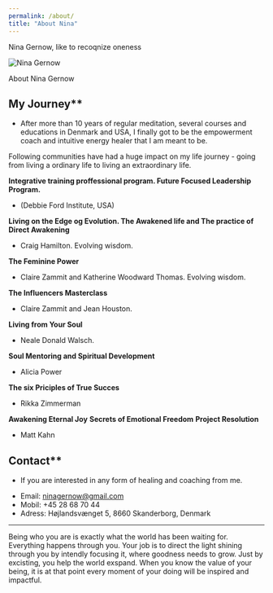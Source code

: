 ```yaml
---
permalink: /about/
title: "About Nina"
---
```


Nina Gernow, like to recoqnize oneness

![Nina Gernow](/assets/images/nina-gernow-photo-small01.jpg) 

About Nina Gernow

## My Journey**

- After more than 10 years of regular meditation, several courses and educations in Denmark and USA, I finally got to be the empowerment coach and intuitive energy healer that I am meant to be.

Following communities have had a huge impact on my life journey - going from living a ordinary life to living an extraordinary life. 

**Integrative training proffessional program. Future Focused Leadership Program.**

 - (Debbie Ford Institute, USA)

**Living on the Edge og Evolution. The Awakened life and The practice of Direct Awakening**

 -  Craig Hamilton. Evolving wisdom.

**The Feminine Power**

 -  Claire Zammit and Katherine Woodward Thomas. Evolving wisdom.
 
 **The Influencers Masterclass**
 
  -  Claire Zammit and Jean Houston.

**Living from Your Soul**

 -  Neale Donald Walsch.

**Soul Mentoring and Spiritual Development**

 -  Alicia Power

**The six Priciples of True Succes**

 -  Rikka Zimmerman


**Awakening Eternal Joy** **Secrets of Emotional Freedom** **Project Resolution**

 - Matt Kahn

## Contact**

 - If you are interested in any form of healing and coaching from me. 
* Email: ninagernow@gmail.com
* Mobil: +45 28 68 70 44
* Adress: Højlandsvænget 5, 8660 Skanderborg, Denmark


---

Being who you are is exactly what the world has been waiting for. Everything happens through you. Your job is to direct the light shining through you by intendly focusing it, where goodness needs to grow. Just by excisting, you help the world exspand. When you know the value of your being, it is at that point every moment of your doing will be inspired and impactful.








